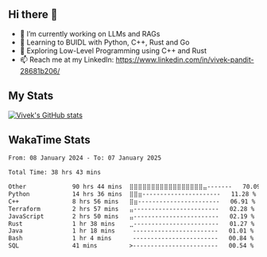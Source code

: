 ## Hi there 👋

- 🔭 I’m currently working on LLMs and RAGs
- 🌱 Learning to BUIDL with Python, C++, Rust and Go 
- 🤔 Exploring Low-Level Programming using C++ and Rust 
- 📫 Reach me at my LinkedIn: https://www.linkedin.com/in/vivek-pandit-28681b206/

## My Stats
[![Vivek's GitHub stats](https://github-readme-stats.vercel.app/api?username=ipanditi&show_icons=true&theme=dark)](https://ipanditi.github.io/)

## WakaTime Stats
<!--START_SECTION:waka-->

```txt
From: 08 January 2024 - To: 07 January 2025

Total Time: 38 hrs 43 mins

Other             90 hrs 44 mins  ⣿⣿⣿⣿⣿⣿⣿⣿⣿⣿⣿⣿⣿⣿⣿⣿⣿⣤-------   70.09 %
Python            14 hrs 36 mins  ⣿⣿⣶----------------------   11.28 %
C++               8 hrs 56 mins   ⣿⣶-----------------------   06.91 %
Terraform         2 hrs 57 mins   ⣤------------------------   02.28 %
JavaScript        2 hrs 50 mins   ⣤------------------------   02.19 %
Rust              1 hr 38 mins    ⣀------------------------   01.27 %
Java              1 hr 18 mins     ------------------------   01.01 %
Bash              1 hr 4 mins      ------------------------   00.84 %
SQL               41 mins         >------------------------   00.54 %
```

<!--END_SECTION:waka-->


